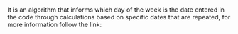 # 
It is an algorithm that informs which day of the week is the date entered in the code through calculations based on specific dates that are repeated, for more information follow the link:

<a href="https://docs.google.com/document/d/1jB9f5SgzFtdXdMA5jXgDoILgDaD-83_eftBVNYOkvFk/edit#heading=h.75us8p9vrw55" target="_blank"> <img scr="https://img.shields.io/badge/Google_chrome-4285F4?style=for-the-badge&logo=Google-chrome&logoColor=white" target="_blank">
 
